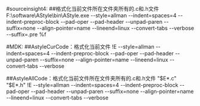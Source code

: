 #sourceinsight4:
##格式化当前文件所在文件夹所有的.c和.h文件
F:\software\AStyle\bin\AStyle.exe --style=allman --indent=spaces=4 --indent-preproc-block --pad-oper --pad-header --unpad-paren --suffix=none --align-pointer=name --lineend=linux --convert-tabs --verbose --suffix=.pre %f

#MDK:
##AstyleCurCode：格式化当前文件
!E --style=allman --indent=spaces=4 --indent-preproc-block --pad-oper --pad-header --unpad-paren --suffix=none --align-pointer=name --lineend=linux --convert-tabs --verbose

##AstyleAllCode：格式化当前文件所在文件夹所有的.c和.h文件
"$E*.c" "$E*.h" !E --style=allman --indent=spaces=4 --indent-preproc-block --pad-oper --pad-header --unpad-paren --suffix=none --align-pointer=name --lineend=linux --convert-tabs --verbose
